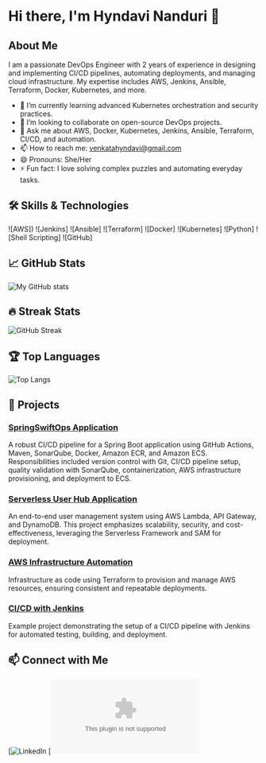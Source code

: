 # Hi there, I'm Hyndavi Nanduri 👋


## About Me

I am a passionate DevOps Engineer with 2 years of experience in designing and implementing CI/CD pipelines, automating deployments, and managing cloud infrastructure. My expertise includes AWS, Jenkins, Ansible, Terraform, Docker, Kubernetes, and more.

- 🌱 I’m currently learning advanced Kubernetes orchestration and security practices.
- 👯 I’m looking to collaborate on open-source DevOps projects.
- 💬 Ask me about AWS, Docker, Kubernetes, Jenkins, Ansible, Terraform, CI/CD, and automation.
- 📫 How to reach me: venkatahyndavi@gmail.com
- 😄 Pronouns: She/Her
- ⚡ Fun fact: I love solving complex puzzles and automating everyday tasks.

## 🛠️ Skills & Technologies

![AWS])
![Jenkins]
![Ansible]
![Terraform]
![Docker]
![Kubernetes]
![Python]
![Shell Scripting]
![GitHub]

## 📈 GitHub Stats

![My GitHub stats](https://github-readme-stats.vercel.app/api?username=hyndavinandurii&show_icons=true&theme=radical)

## 🔥 Streak Stats

![GitHub Streak](https://github-readme-streak-stats.herokuapp.com/?user=hyndavinandurii&theme=radical)

## 🏆 Top Languages

![Top Langs](https://github-readme-stats.vercel.app/api/top-langs/?username=hyndavinandurii&layout=compact&theme=radical)

## 🔧 Projects

### [SpringSwiftOps Application](https://github.com/yourusername/springswiftops)
A robust CI/CD pipeline for a Spring Boot application using GitHub Actions, Maven, SonarQube, Docker, Amazon ECR, and Amazon ECS. Responsibilities included version control with Git, CI/CD pipeline setup, quality validation with SonarQube, containerization, AWS infrastructure provisioning, and deployment to ECS.

### [Serverless User Hub Application](https://github.com/hyndavinandurii/serverless-user-hub)
An end-to-end user management system using AWS Lambda, API Gateway, and DynamoDB. This project emphasizes scalability, security, and cost-effectiveness, leveraging the Serverless Framework and SAM for deployment.

### [AWS Infrastructure Automation](https://github.com/yourusername/aws-infrastructure-automation)
Infrastructure as code using Terraform to provision and manage AWS resources, ensuring consistent and repeatable deployments.

### [CI/CD with Jenkins](https://github.com/yourusername/cicd-with-jenkins)
Example project demonstrating the setup of a CI/CD pipeline with Jenkins for automated testing, building, and deployment.

## 📫 Connect with Me

[![LinkedIn](www.linkedin.com/in/hyndavi-nanduri-07630b197)
[![Email](venkatahyndavi@gmail.com)
